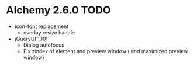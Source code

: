 # Alchemy 2.6.0 TODO

* icon-font replacement
  * overlay resize handle
* jQueryUI 1.10:
  * Dialog autofocus
  * Fix zindex of element and preview window ( and maximized preview window)
